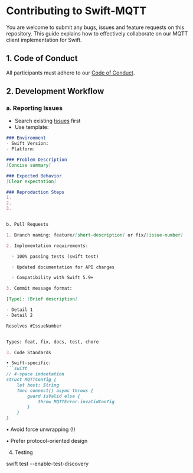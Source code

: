 # Contributing to Swift-MQTT

You are welcome to submit any bugs, issues and feature requests on this repository. This guide explains how to effectively collaborate on our MQTT client implementation for Swift.

## 1. Code of Conduct

All participants must adhere to our [Code of Conduct](.github/CODE_OF_CONDUCT.md).

## 2. Development Workflow

### a. Reporting Issues

- Search existing [Issues](https://gitbub.com/emqx/swift-mqtt/issues) first
- Use template:

```markdown
### Environment
- Swift Version: 
- Platform: 

### Problem Description
[Concise summary]

### Expected Behavior
[Clear expectation]

### Reproduction Steps
1. 
2. 
3. 


b. Pull Requests

1. Branch naming: feature/[short-description] or fix/[issue-number]

2. Implementation requirements:

  ◦ 100% passing tests (swift test)

  ◦ Updated documentation for API changes

  ◦ Compatibility with Swift 5.9+

3. Commit message format:

[Type]: [Brief description]

- Detail 1
- Detail 2

Resolves #IssueNumber


Types: feat, fix, docs, test, chore

3. Code Standards

• Swift-specific:
```swift
// 4-space indentation
struct MQTTConfig {
    let host: String
    func connect() async throws {
        guard isValid else { 
            throw MQTTError.invalidConfig 
        }
    }
}
```

• Avoid force unwrapping (!)

• Prefer protocol-oriented design

4. Testing

swift test --enable-test-discovery


